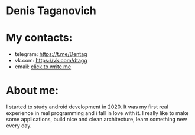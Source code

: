 # Denis Taganovich #
# My contacts: #
* telegram: https://t.me/Dentag
* vk.com: https://vk.com/dtagg
* email: <a href="mailto:dentag@mail.ru">click to write me</a>
# About me: #
I started to study android development in 2020. It was my first real experience in real programming and i fall in love with it. I really like to make some applications, build nice and clean architecture, learn something new every day. 

